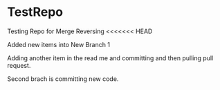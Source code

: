# TestRepo
Testing Repo for Merge Reversing
<<<<<<< HEAD


Added new items into New Branch 1




Adding another item in the read me and committing and then pulling  pull request.




Second brach is committing new code.
